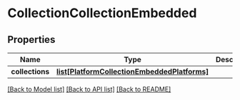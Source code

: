 # CollectionCollectionEmbedded

## Properties
Name | Type | Description | Notes
------------ | ------------- | ------------- | -------------
**collections** | [**list[PlatformCollectionEmbeddedPlatforms]**](PlatformCollectionEmbeddedPlatforms.md) |  | [optional] 

[[Back to Model list]](../README.md#documentation-for-models) [[Back to API list]](../README.md#documentation-for-api-endpoints) [[Back to README]](../README.md)


